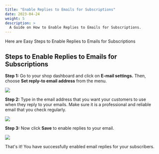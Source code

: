```yaml
---
title: "Enable Replies to Emails for Subscriptions"
date: 2023-04-24
weight: 5
description: >
  A Guide on How to Enable Replies to Emails for Subscriptions.
---
```


Here are Easy Steps to Enable Replies to Emails for Subscriptions

## Steps to Enable Replies to Emails for Subscriptions

**Step 1:** Go to your shop dashboard and click on **E-mail settings.** Then, choose **Set reply-to email address** from the menu.

![](https://subscribie.co.uk/blog/content/images/size/w1000/2023/04/image-30.png)

**Step 2:** Type in the email address that you want your customers to use when they reply to your emails. Make sure it is a professional and reliable email that you check regularly.

![](https://subscribie.co.uk/blog/content/images/2023/04/image-33.png)

**Step 3:** Now click **Save** to enable replies to your email.

![](https://subscribie.co.uk/blog/content/images/2023/04/image-32.png)

That's it! You have successfully enabled email replies for your subscribers.